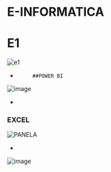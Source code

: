 # E-INFORMATICA
# E1
![e1](https://github.com/Samuelcruzfelixsales/E-INFORMATICA/assets/163362445/8bcfcfea-d6d2-4798-89c0-49d2cbf3a394)

*
           ##POWER BI
           
![image](https://github.com/Samuelcruzfelixsales/E-INFORMATICA/assets/163362445/c9e23e37-76dc-49d8-808c-985c466e5911)


 *
 ### EXCEL
![PANELA](https://github.com/Samuelcruzfelixsales/E-INFORMATICA/assets/163362445/3de56dce-580d-430c-9dcf-80f3b4ce9c3d)

*

![image](https://github.com/Samuelcruzfelixsales/E-INFORMATICA/assets/163362445/f2740d9c-34f7-4de5-893a-48a517d80137)
